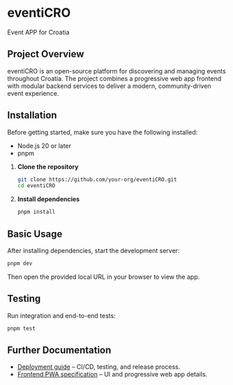 # eventiCRO

Event APP for Croatia

## Project Overview

eventiCRO is an open-source platform for discovering and managing events
throughout Croatia. The project combines a progressive web app frontend with
modular backend services to deliver a modern, community-driven event
experience.

## Installation

Before getting started, make sure you have the following installed:

- Node.js 20 or later
- pnpm

1. **Clone the repository**
   ```sh
   git clone https://github.com/your-org/eventiCRO.git
   cd eventiCRO
   ```
2. **Install dependencies**
   ```sh
   pnpm install
   ```

## Basic Usage

After installing dependencies, start the development server:

```sh
pnpm dev
```

Then open the provided local URL in your browser to view the app.

## Testing

Run integration and end-to-end tests:

```sh
pnpm test
```

## Further Documentation

- [Deployment guide](deployment-docs.md) – CI/CD,
  testing, and release process.
- [Frontend PWA specification](frontend-ui-pwa.md) – UI and progressive web app
  details.

